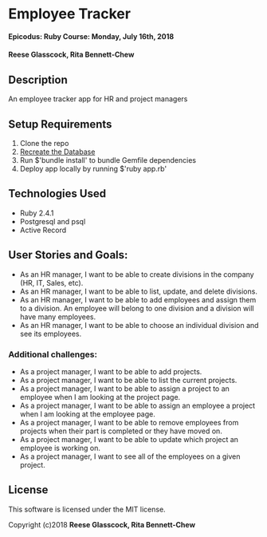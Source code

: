 # Employee Tracker

#### Epicodus: Ruby Course: Monday, July 16th, 2018

#### Reese Glasscock, Rita Bennett-Chew

## Description
An employee tracker app for HR and project managers

## Setup Requirements

1. Clone the repo
1. [Recreate the Database](https://www.learnhowtoprogram.com/ruby/ruby-database-basics/backing-up-and-recreating-a-database)
1. Run $'bundle install' to bundle Gemfile dependencies
1. Deploy app locally by running $'ruby app.rb'

## Technologies Used

* Ruby 2.4.1
* Postgresql and psql
* Active Record

## User Stories and Goals:
* As an HR manager, I want to be able to create divisions in the company (HR, IT, Sales, etc).
* As an HR manager, I want to be able to list, update, and delete divisions.
* As an HR manager, I want to be able to add employees and assign them to a division. An employee will belong to one division and a division will have many employees.
* As an HR manager, I want to be able to choose an individual division and see its employees.
### Additional challenges:
* As a project manager, I want to be able to add projects.
* As a project manager, I want to be able to list the current projects.
* As a project manager, I want to be able to assign a project to an employee when I am looking at the project page.
* As a project manager, I want to be able to assign an employee a project when I am looking at the employee page.
* As a project manager, I want to be able to remove employees from projects when their part is completed or they have moved on.
* As a project manager, I want to be able to update which project an employee is working on.
* As a project manager, I want to see all of the employees on a given project.
## License

This software is licensed under the MIT license.

Copyright (c)2018 **Reese Glasscock, Rita Bennett-Chew**
